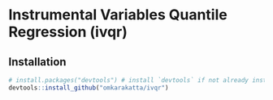# Instrumental Variables Quantile Regression (ivqr)

## Installation

```r
# install.packages("devtools") # install `devtools` if not already installed
devtools::install_github("omkarakatta/ivqr")
```
